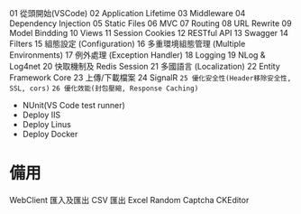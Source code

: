 01 從頭開始(VSCode)
02 Application Lifetime
03 Middleware
04 Dependency Injection
05 Static Files
06 MVC
07 Routing
08 URL Rewrite
09 Model Bindding
10 Views
11 Session Cookies
12 RESTful API
13 Swagger
14 Filters
15 組態設定 (Configuration)
16 多重環境組態管理 (Multiple Environments)
17 例外處理 (Exception Handler)
18 Logging
19 NLog & Log4net
20 快取機制及 Redis Session
21 多國語言 (Localization)
22 Entity Framework Core
23 上傳/下載檔案
24 SignalR
`25 優化安全性(Header移除安全性, SSL, cors)`
`26 優化效能(封包壓縮, Response Caching)`
* NUnit(VS Code test runner)
* Deploy IIS
* Deploy Linus
* Deploy Docker

# 備用
WebClient
匯入及匯出 CSV
匯出 Excel
Random Captcha
CKEditor